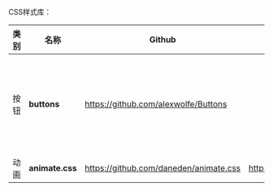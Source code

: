 CSS样式库：

| **类别** | **名称**        | **Github**                               | **官网**                                 | **说明**                                                  |
|----------|-----------------|------------------------------------------|------------------------------------------|-----------------------------------------------------------|
| 按钮     | **buttons**     | <https://github.com/alexwolfe/Buttons>   |                                          | Buttons 是一个高度可定制的、免费并且开源的按钮 CSS 样式库 |
| 动画     | **animate.css** | <https://github.com/daneden/animate.css> | <https://daneden.github.io/animate.css/> | css3动画库                                                |
